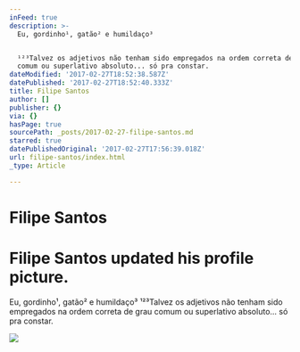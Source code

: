 ```yaml
---
inFeed: true
description: >-
  Eu, gordinho¹, gatão² e humildaço³


  ¹²³Talvez os adjetivos não tenham sido empregados na ordem correta de grau
  comum ou superlativo absoluto... só pra constar.
dateModified: '2017-02-27T18:52:38.587Z'
datePublished: '2017-02-27T18:52:40.333Z'
title: Filipe Santos
author: []
publisher: {}
via: {}
hasPage: true
sourcePath: _posts/2017-02-27-filipe-santos.md
starred: true
datePublishedOriginal: '2017-02-27T17:56:39.018Z'
url: filipe-santos/index.html
_type: Article

---
```

# Filipe Santos

# Filipe Santos updated his profile picture.
Eu, gordinho¹, gatão² e humildaço³
¹²³Talvez os adjetivos não tenham sido empregados na ordem correta de grau comum ou superlativo absoluto... só pra constar.

<article style=""><img src="https://scontent.xx.fbcdn.net/v/t1.0-0/p480x480/12390898_10201010841868722_3149612400050150554_n.jpg?oh=8cb695f02d914fbee969c7c0a78a823a&amp;oe=59342D31" /></article>